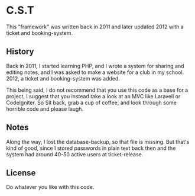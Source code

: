 # C.S.T
This "framework" was written back in 2011 and later updated 2012 with a ticket and booking-system.

## History ##
Back in 2011, I started learning PHP, and I wrote a system for sharing and editing notes, and I was asked to make a website for a club in my school.  
2012, a ticket and booking-system was added.  

This being said, I do not recommend that you use this code as a base for a project, I suggest that you instead take a look at an MVC like Laravell or CodeIgniter. So Sit back, grab a cup of coffee, and look through some horrible code and please laugh.

## Notes ##
Along the way, I lost the database-backup, so that file is missing. But that's kind of good, since I stored passwords in plain text back then and the system had around 40-50 active users at ticket-release.

## License ##
Do whatever you like with this code.